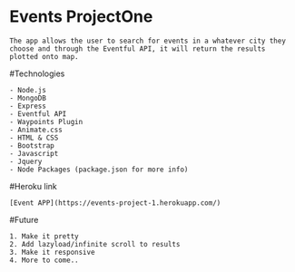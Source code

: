 # Events ProjectOne

	The app allows the user to search for events in a whatever city they choose and through the Eventful API, it will return the results plotted onto map. 

#Technologies

	- Node.js
	- MongoDB
	- Express
	- Eventful API
	- Waypoints Plugin
	- Animate.css
	- HTML & CSS
	- Bootstrap
	- Javascript
	- Jquery
	- Node Packages (package.json for more info)
	
#Heroku link

	[Event APP](https://events-project-1.herokuapp.com/)

#Future

	1. Make it pretty
	2. Add lazyload/infinite scroll to results
	3. Make it responsive
	4. More to come..
